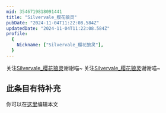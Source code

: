 ```yaml
---
mid: 3546719818091441
title: "Silvervale_樱花狼灵"
pubDate: "2024-11-04T11:22:08.584Z"
updatedDate: "2024-11-04T11:22:08.584Z"
profile:
  {
    Nickname: ["Silvervale_樱花狼灵"],
  }
---
```


关注[Silvervale_樱花狼灵](https://space.bilibili.com/3546719818091441)谢谢喵~ 关注[Silvervale_樱花狼灵](https://space.bilibili.com/3546719818091441)谢谢喵~

## 此条目有待补充
你可以在[这里](https://github.com/Yuhanawa/VTuber.ICU/edit/master/src/content/v/Silvervale_樱花狼灵/index.md)编辑本文
